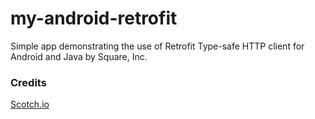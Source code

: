 # my-android-retrofit
Simple app demonstrating the use of Retrofit Type-safe HTTP client for Android and Java by Square, Inc.


### Credits
[Scotch.io](https://scotch.io/@femicodes/getting-started-with-retrofit)
